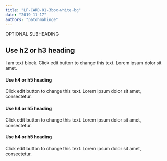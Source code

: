 ```yaml
---
title: "LP-CARD-01-3box-white-bg"
date: "2019-11-17"
authors: "patohmahinge"
---
```


OPTIONAL SUBHEADING

## Use h2 or h3 heading

I am text block. Click edit button to change this text. Lorem ipsum dolor sit amet.

#### Use h4 or h5 heading

Click edit button to change this text. Lorem ipsum dolor sit amet, consectetur.

#### Use h4 or h5 heading

Click edit button to change this text. Lorem ipsum dolor sit amet, consectetur.

#### Use h4 or h5 heading

Click edit button to change this text. Lorem ipsum dolor sit amet, consectetur.
